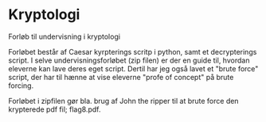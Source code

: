 # Kryptologi
Forløb til undervisning i kryptologi

Forløbet består af Caesar kyrpterings scritp i python, samt et decrypterings script. 
I selve undervisningsforløbet (zip filen) er der en guide til, hvordan eleverne kan lave deres eget script. Dertil har jeg også lavet et "brute force" script, der har til hænne at vise eleverne "profe of concept" på brute forcing. 

Forløbet i zipfilen gør bla. brug af John the ripper til at brute force den krypterede pdf fil; flag8.pdf. 
